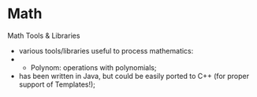 # Math
Math Tools &amp; Libraries

- various tools/libraries useful to process mathematics:
- - Polynom: operations with polynomials;
- has been written in Java, but could be easily ported to C++ (for proper support of Templates!);
